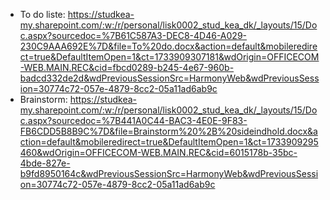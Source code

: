 * To do liste: https://studkea-my.sharepoint.com/:w:/r/personal/lisk0002_stud_kea_dk/_layouts/15/Doc.aspx?sourcedoc=%7B61C587A3-DEC8-4D46-A029-230C9AAA692E%7D&file=To%20do.docx&action=default&mobileredirect=true&DefaultItemOpen=1&ct=1733909307181&wdOrigin=OFFICECOM-WEB.MAIN.REC&cid=fbcd0289-b245-4e67-960b-badcd332de2d&wdPreviousSessionSrc=HarmonyWeb&wdPreviousSession=30774c72-057e-4879-8cc2-05a11ad6ab9c
* Brainstorm: https://studkea-my.sharepoint.com/:w:/r/personal/lisk0002_stud_kea_dk/_layouts/15/Doc.aspx?sourcedoc=%7B441A0C44-BAC3-4E0E-9F83-FB6CDD5B8B9C%7D&file=Brainstorm%20%2B%20sideindhold.docx&action=default&mobileredirect=true&DefaultItemOpen=1&ct=1733909295460&wdOrigin=OFFICECOM-WEB.MAIN.REC&cid=6015178b-35bc-4bde-827e-b9fd8950164c&wdPreviousSessionSrc=HarmonyWeb&wdPreviousSession=30774c72-057e-4879-8cc2-05a11ad6ab9c
